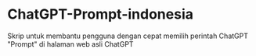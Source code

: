 # ChatGPT-Prompt-indonesia
Skrip untuk membantu pengguna dengan cepat memilih perintah ChatGPT "Prompt" di halaman web asli ChatGPT
